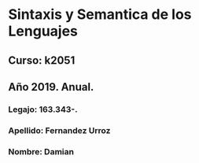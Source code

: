 # Sintaxis y Semantica de los Lenguajes
## Curso: k2051
## Año 2019. Anual.
### Legajo: 163.343-.
### Apellido: Fernandez Urroz
### Nombre: Damian
